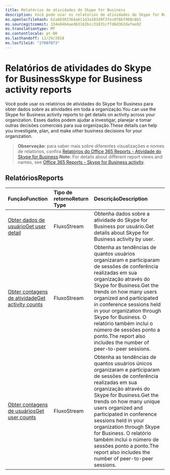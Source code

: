 ```yaml
---
title: Relatórios de atividades do Skype for Business
description: Você pode usar os relatórios de atividades do Skype for Business para obter dados sobre as atividades em toda a organização. Esses dados podem ajudar a investigar, planejar e tomar outras decisões comerciais para sua organização.
ms.openlocfilehash: b2a60303364a611d3a103d9f3fec076bf960c8b1
ms.sourcegitcommit: 334e84b4aed63162bcc31831cffd6d363dafee02
ms.translationtype: MT
ms.contentlocale: pt-BR
ms.lasthandoff: 11/29/2018
ms.locfileid: "27007073"
---
```

# <a name="skype-for-business-activity-reports"></a><span data-ttu-id="1b8a3-104">Relatórios de atividades do Skype for Business</span><span class="sxs-lookup"><span data-stu-id="1b8a3-104">Skype for Business activity reports</span></span>

<span data-ttu-id="1b8a3-105">Você pode usar os relatórios de atividades do Skype for Business para obter dados sobre as atividades em toda a organização.</span><span class="sxs-lookup"><span data-stu-id="1b8a3-105">You can use the Skype for Business activity reports to get details on activity across your organization.</span></span> <span data-ttu-id="1b8a3-106">Esses dados podem ajudar a investigar, planejar e tomar outras decisões comerciais para sua organização.</span><span class="sxs-lookup"><span data-stu-id="1b8a3-106">These details can help you investigate, plan, and make other business decisions for your organization.</span></span>

> <span data-ttu-id="1b8a3-107">**Observação:** para saber mais sobre diferentes visualizações e nomes de relatórios, confira [Relatórios do Office 365 Reports - Atividade do Skype for Business](https://support.office.com/client/Skype-for-Business-Online-activity-8cbe2eb2-1194-4fd7-b1ee-9f9287c82424).</span><span class="sxs-lookup"><span data-stu-id="1b8a3-107">**Note:** For details about different report views and names, see [Office 365 Reports - Skype for Business activity](https://support.office.com/client/Skype-for-Business-Online-activity-8cbe2eb2-1194-4fd7-b1ee-9f9287c82424).</span></span>

## <a name="reports"></a><span data-ttu-id="1b8a3-108">Relatórios</span><span class="sxs-lookup"><span data-stu-id="1b8a3-108">Reports</span></span>

| <span data-ttu-id="1b8a3-109">Função</span><span class="sxs-lookup"><span data-stu-id="1b8a3-109">Function</span></span>                                 | <span data-ttu-id="1b8a3-110">Tipo de retorno</span><span class="sxs-lookup"><span data-stu-id="1b8a3-110">Return Type</span></span> | <span data-ttu-id="1b8a3-111">Descrição</span><span class="sxs-lookup"><span data-stu-id="1b8a3-111">Description</span></span>                              |
| :--------------------------------------- | :---------- | :--------------------------------------- |
| [<span data-ttu-id="1b8a3-112">Obter dados de usuário</span><span class="sxs-lookup"><span data-stu-id="1b8a3-112">Get user detail</span></span>](../api/reportroot-getskypeforbusinessactivityuserdetail.md) | <span data-ttu-id="1b8a3-113">Fluxo</span><span class="sxs-lookup"><span data-stu-id="1b8a3-113">Stream</span></span>      | <span data-ttu-id="1b8a3-114">Obtenha dados sobre a atividade do Skype for Business por usuário.</span><span class="sxs-lookup"><span data-stu-id="1b8a3-114">Get details about Skype for Business activity by user.</span></span> |
| [<span data-ttu-id="1b8a3-115">Obter contagens de atividade</span><span class="sxs-lookup"><span data-stu-id="1b8a3-115">Get activity counts</span></span>](../api/reportroot-getskypeforbusinessactivitycounts.md) | <span data-ttu-id="1b8a3-116">Fluxo</span><span class="sxs-lookup"><span data-stu-id="1b8a3-116">Stream</span></span>      | <span data-ttu-id="1b8a3-117">Obtenha as tendências de quantos usuários organizaram e participaram de sessões de conferência realizadas em sua organização através do Skype for Business.</span><span class="sxs-lookup"><span data-stu-id="1b8a3-117">Get the trends on how many users organized and participated in conference sessions held in your organization through Skype for Business.</span></span> <span data-ttu-id="1b8a3-118">O relatório também inclui o número de sessões ponto a ponto.</span><span class="sxs-lookup"><span data-stu-id="1b8a3-118">The report also includes the number of peer-to-peer sessions.</span></span> |
| [<span data-ttu-id="1b8a3-119">Obter contagens de usuários</span><span class="sxs-lookup"><span data-stu-id="1b8a3-119">Get user counts</span></span>](../api/reportroot-getskypeforbusinessactivityusercounts.md) | <span data-ttu-id="1b8a3-120">Fluxo</span><span class="sxs-lookup"><span data-stu-id="1b8a3-120">Stream</span></span>      | <span data-ttu-id="1b8a3-121">Obtenha as tendências de quantos usuários únicos organizaram e participaram de sessões de conferência realizadas em sua organização através do Skype for Business.</span><span class="sxs-lookup"><span data-stu-id="1b8a3-121">Get the trends on how many unique users organized and participated in conference sessions held in your organization through Skype for Business.</span></span> <span data-ttu-id="1b8a3-122">O relatório também inclui o número de sessões ponto a ponto.</span><span class="sxs-lookup"><span data-stu-id="1b8a3-122">The report also includes the number of peer-to-peer sessions.</span></span> |
